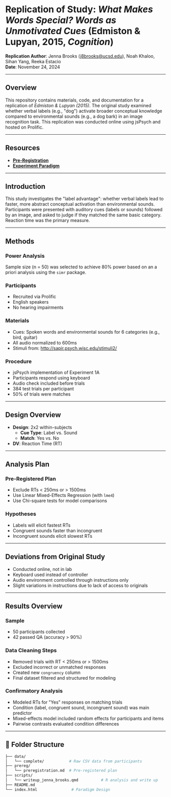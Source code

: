 # Replication of Study: *What Makes Words Special? Words as Unmotivated Cues* (Edmiston & Lupyan, 2015, *Cognition*)

**Replication Author**: Jenna Brooks ([j8brooks@ucsd.edu](mailto:j8brooks@ucsd.edu)), Noah Khaloo, Sihan Yang, Reeka Estacio   
**Date**: November 24, 2024  

---

## Overview

This repository contains materials, code, and documentation for a replication of *Edmiston & Lupyan (2015)*. The original study examined whether verbal labels (e.g., "dog") activate broader conceptual knowledge compared to environmental sounds (e.g., a dog bark) in an image recognition task. This replication was conducted online using jsPsych and hosted on Prolific.

---

## Resources
- **[Pre-Registration](https://github.com/jennaabrooks/replication_edmiston2015/tree/main/prereg)**
- **[Experiment Paradigm](https://ucsd-psych201a.github.io/edmiston2015/)**

---

## Introduction

This study investigates the "label advantage": whether verbal labels lead to faster, more abstract conceptual activation than environmental sounds. Participants were presented with auditory cues (labels or sounds) followed by an image, and asked to judge if they matched the same basic category. Reaction time was the primary measure.

---

## Methods

### Power Analysis
Sample size (n = 50) was selected to achieve 80% power based on an a priori analysis using the `simr` package.

### Participants
- Recruited via Prolific
- English speakers
- No hearing impairments

### Materials
- Cues: Spoken words and environmental sounds for 6 categories (e.g., bird, guitar)
- All audio normalized to 600ms
- Stimuli from: http://sapir.psych.wisc.edu/stimuli2/
  
### Procedure
- jsPsych implementation of Experiment 1A
- Participants respond using keyboard
- Audio check included before trials
- 384 test trials per participant
- 50% of trials were matches

---

## Design Overview

- **Design**: 2x2 within-subjects  
  - **Cue Type**: Label vs. Sound  
  - **Match**: Yes vs. No  
- **DV**: Reaction Time (RT)

---

## Analysis Plan

### Pre-Registered Plan
- Exclude RTs < 250ms or > 1500ms
- Use Linear Mixed-Effects Regression (with `lme4`)
- Use Chi-square tests for model comparisons

### Hypotheses
- Labels will elicit fastest RTs
- Congruent sounds faster than incongruent
- Incongruent sounds elicit slowest RTs

---

## Deviations from Original Study

- Conducted online, not in lab
- Keyboard used instead of controller
- Audio environment controlled through instructions only
- Slight variations in instructions due to lack of access to originals

---

## Results Overview

### Sample
- 50 participants collected
- 42 passed QA (accuracy > 90%)

### Data Cleaning Steps
- Removed trials with RT < 250ms or > 1500ms
- Excluded incorrect or unmatched responses
- Created new `congruency` column
- Final dataset filtered and structured for modeling

### Confirmatory Analysis
- Modeled RTs for "Yes" responses on matching trials
- Condition (label, congruent sound, incongruent sound) was main predictor
- Mixed-effects model included random effects for participants and items
- Pairwise contrasts evaluated condition differences

---

## 📂 Folder Structure

```bash
├── data/
│   └── complete/           # Raw CSV data from participants
├── prereg/
│   └── preregistration.md  # Pre-registered plan
├── scripts/
│   └── writeup_jenna_brooks.qmd          # R analysis and write up
├── README.md              
└── index.html               # Paradigm Design 
